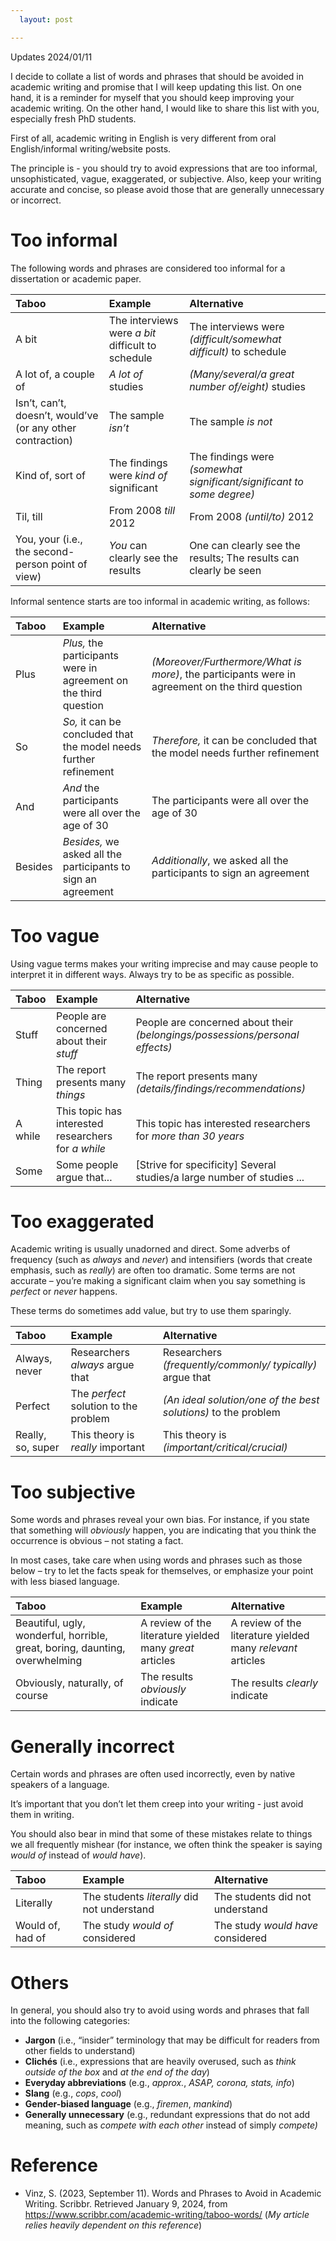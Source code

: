 ```yaml
---
  layout: post

---
```


Updates 2024/01/11

I decide to collate a list of words and phrases that should be avoided in academic writing and promise that I will keep updating this list. On one hand, it is a reminder for myself that you should keep improving your academic writing. On the other hand, I would like to share this list with you, especially fresh PhD students.

First of all, academic writing in English is very different from oral English/informal writing/website posts.

The principle is - you should try to avoid expressions that are too informal, unsophisticated, vague, exaggerated, or subjective. Also, keep your writing accurate and concise, so please avoid those that are generally unnecessary or incorrect.

# Too informal

The following words and phrases are considered too informal for a dissertation or academic paper.

| **Taboo**                                                  | **Example**                                       | **Alternative**                                              |
| :--------------------------------------------------------- | :------------------------------------------------ | :----------------------------------------------------------- |
| A bit                                                      | The interviews were *a bit* difficult to schedule | The interviews were *(difficult/somewhat difficult)* to schedule |
| A lot of, a couple of                                      | *A lot of* studies                                | *(Many/several/a great number of/eight)* studies             |
| Isn’t, can’t, doesn’t, would’ve (or any other contraction) | The sample *isn’t*                                | The sample *is not*                                          |
| Kind of, sort of                                           | The findings were *kind of* significant           | The findings were *(somewhat significant/significant to some degree)* |
| Til, till                                                  | From 2008 *till* 2012                             | From 2008 *(until/to)* 2012                                  |
| You, your (i.e., the second-person point of view)          | *You* can clearly see the results                 | One can clearly see the results; The results can clearly be seen |

Informal sentence starts are too informal in academic writing, as follows:

| **Taboo** | **Example**                                                  | **Alternative**                                              |
| :-------- | :----------------------------------------------------------- | :----------------------------------------------------------- |
| Plus      | *Plus,* the participants were in agreement on the third question | *(Moreover/Furthermore/What is more)*, the participants were in agreement on the third question |
| So        | *So,* it can be concluded that the model needs further refinement | *Therefore,* it can be concluded that the model needs further refinement |
| And       | *And* the participants were all over the age of 30           | The participants were all over the age of 30                 |
| Besides   | *Besides,* we asked all the participants to sign an agreement | *Additionally*, we asked all the participants to sign an agreement |

# Too vague

Using vague terms makes your writing imprecise and may cause people to interpret it in different ways. Always try to be as specific as possible.

| **Taboo** | **Example**                                         | **Alternative**                                              |
| :-------- | :-------------------------------------------------- | :----------------------------------------------------------- |
| Stuff     | People are concerned about their *stuff*            | People are concerned about their *(belongings/possessions/personal effects)* |
| Thing     | The report presents many *things*                   | The report presents many *(details/findings/recommendations)* |
| A while   | This topic has interested researchers for *a while* | This topic has interested researchers for *more than 30 years* |
| Some      | Some people argue that...                           | [Strive for specificity] Several studies/a large number of studies ... |

# Too exaggerated

Academic writing is usually unadorned and direct. Some adverbs of frequency (such as *always* and *never*) and intensifiers (words that create emphasis, such as *really*) are often too dramatic. Some terms are not accurate – you’re making a significant claim when you say something is *perfect* or *never* happens.

These terms do sometimes add value, but try to use them sparingly.

| **Taboo**         | **Example**                           | **Alternative**                                              |
| :---------------- | :------------------------------------ | :----------------------------------------------------------- |
| Always, never     | Researchers *always* argue that       | Researchers *(frequently/commonly/ typically)* argue that    |
| Perfect           | The *perfect* solution to the problem | *(An ideal solution/one of the best solutions)* to the problem |
| Really, so, super | This theory is *really* important     | This theory is *(important/critical/crucial)*                |

# Too subjective

Some words and phrases reveal your own bias. For instance, if you state that something will *obviously* happen, you are indicating that you think the occurrence is obvious – not stating a fact.

In most cases, take care when using words and phrases such as those below – try to let the facts speak for themselves, or emphasize your point with less biased language.

| **Taboo**                                                    | **Example**                                              | **Alternative**                                             |
| :----------------------------------------------------------- | :------------------------------------------------------- | :---------------------------------------------------------- |
| Beautiful, ugly, wonderful, horrible, great, boring, daunting, overwhelming | A review of the literature yielded many *great* articles | A review of the literature yielded many *relevant* articles |
| Obviously, naturally, of course                              | The results *obviously* indicate                         | The results *clearly* indicate                              |

# Generally incorrect

Certain words and phrases are often used incorrectly, even by native speakers of a language. 

It’s important that you don’t let them creep into your writing - just avoid them in writing.

You should also bear in mind that some of these mistakes relate to things we all frequently mishear (for instance, we often think the speaker is saying *would of* instead of *would have*).

| **Taboo**        | **Example**                                 | **Alternative**                   |
| :--------------- | :------------------------------------------ | :-------------------------------- |
| Literally        | The students *literally* did not understand | The students did not understand   |
| Would of, had of | The study *would of* considered             | The study *would have* considered |

# Others

In general, you should also try to avoid using words and phrases that fall into the following categories:

- **Jargon** (i.e., “insider” terminology that may be difficult for readers from other fields to understand)
- **Clichés** (i.e., expressions that are heavily overused, such as *think outside of the box* and *at the end of the day*)
- **Everyday abbreviations** (e.g., *approx.*, *ASAP, corona, stats, info*)
- **Slang** (e.g., *cops*, *cool*)
- **Gender-biased language** (e.g., *firemen*, *mankind*)
- **Generally unnecessary** (e.g., redundant expressions that do not add meaning, such as *compete with each other* instead of simply *compete)*

# Reference

- Vinz, S. (2023, September 11). Words and Phrases to Avoid in Academic Writing. Scribbr. Retrieved January 9, 2024, from https://www.scribbr.com/academic-writing/taboo-words/ (*My article relies heavily dependent on this reference*)